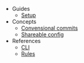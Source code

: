 - Guides
  - [Setup](guides-setup.md)
- Concepts
  - [Convensional commits](concepts-convensional-commits.md)
  - [Shareable config](concepts-shareable-config.md)
- References
  - [CLI](references-cli.md)
  - [Rules](references-rules.md)